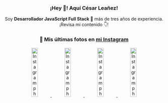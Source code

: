 <div align="center">

<h3>¡Hey 👋! Aquí César Leañez!</h3>

<p>Soy <strong>Desarrollador JavaScript Full Stack 🚀</strong> más de tres años de experiencia.<br />¡Revisa mi contenido 👇!</p>

### 📸 Mis últimas fotos en [mi Instagram](https://instagram.com/cesarsoftware.dev)


<a href='https://instagram.com/p/DPzCrQjjq0K' target='_blank'>
  <img width='20%' src='https://scontent.cdninstagram.com/v/t51.82787-15/565852611_17935673718097059_7316918719263565101_n.jpg?stp=dst-jpg_e15_tt6&_nc_cat=107&ig_cache_key=Mzc0MzM0NzQ4NDA4MTk1ODE1NA%3D%3D.3-ccb1-7&ccb=1-7&_nc_sid=58cdad&efg=eyJ2ZW5jb2RlX3RhZyI6InhwaWRzLjcyMHgxMjgwLnNkci5DMyJ9&_nc_ohc=LGSNDdv-aI8Q7kNvwHJI9HM&_nc_oc=Adk35YWGra8G2OdqROCEnX2uIja6PttHdJXtTuTCbUa0DodSKc3bPd4eZPEEuHcHaKM&_nc_ad=z-m&_nc_cid=0&_nc_zt=23&_nc_ht=scontent.cdninstagram.com&_nc_gid=8Q_2eqjwXMOIYBQuXHDQvA&oh=00_AfdH2m3ZN5rzM6Ka4OG5lErDPDMUeK238VnND2KKB6g7Dg&oe=68F4AA33' alt='Instagram photo' />
</a>
<a href='https://instagram.com/p/DNo_bfvu6ig' target='_blank'>
  <img width='20%' src='https://scontent.cdninstagram.com/v/t51.82787-15/535956815_17929139298097059_6575882262154849022_n.jpg?stp=dst-jpg_e15_tt6&_nc_cat=111&ig_cache_key=MzcwNDQ4OTY1OTk1NTEyODQ4MA%3D%3D.3-ccb1-7&ccb=1-7&_nc_sid=58cdad&efg=eyJ2ZW5jb2RlX3RhZyI6InhwaWRzLjcyMHgxMjgwLnNkci5DMyJ9&_nc_ohc=HAMQwVfVC1AQ7kNvwFV5Z5l&_nc_oc=Admtbc0Kf9dyQZ2JvQMvj9QRT7uc7I6yfYHXY-OkVmnsIlg7RaAlmiZ0bIlfLcnjWiY&_nc_ad=z-m&_nc_cid=0&_nc_zt=23&_nc_ht=scontent.cdninstagram.com&_nc_gid=8Q_2eqjwXMOIYBQuXHDQvA&oh=00_AfdDmzA6KMDRrfYSEatan8R9glI8CpOBbGoFJYjRdb-E5g&oe=68F4D5FB' alt='Instagram photo' />
</a>
<a href='https://instagram.com/p/DKcTQWgxLum' target='_blank'>
  <img width='20%' src='https://scontent.cdninstagram.com/v/t51.75761-15/503849034_17919602952097059_4092165478866362923_n.jpg?stp=dst-jpg_e35_tt6&_nc_cat=100&ig_cache_key=MzY0Njg3NDQ4NDgzMDY4MjAyMg%3D%3D.3-ccb1-7&ccb=1-7&_nc_sid=58cdad&efg=eyJ2ZW5jb2RlX3RhZyI6InhwaWRzLjE0NDB4MTQ0NS5zZHIuQzMifQ%3D%3D&_nc_ohc=-OkHUsdLNXQQ7kNvwG1lq5U&_nc_oc=AdmlK7zNWxbDSYpJIQBNAXsfSHbkAHmg-IVhBF5pdAvNr0jK2iNcTyYmjrB1MobHUqE&_nc_ad=z-m&_nc_cid=0&_nc_zt=23&_nc_ht=scontent.cdninstagram.com&_nc_gid=8Q_2eqjwXMOIYBQuXHDQvA&oh=00_Afe4p3tkPe8HfkGye6cl2CglJnQl0AnY-PcwrMiQefeFOg&oe=68F4BD5E' alt='Instagram photo' />
</a>
<a href='https://instagram.com/p/DKcTCZnuO-S' target='_blank'>
  <img width='20%' src='https://scontent.cdninstagram.com/v/t51.75761-15/503168549_17919602796097059_3346483577265803486_n.jpg?stp=dst-jpg_e15_tt6&_nc_cat=105&ig_cache_key=MzY0Njg3MzUyNjA5NTkwMDU2Mg%3D%3D.3-ccb1-7&ccb=1-7&_nc_sid=58cdad&efg=eyJ2ZW5jb2RlX3RhZyI6InhwaWRzLjE5MTZ4MTA3OC5zZHIuQzMifQ%3D%3D&_nc_ohc=SZVCQfphDiAQ7kNvwGCM-5x&_nc_oc=Adl4PJgXbdIgbFdLroVQs_uYfzfotoBgPToXlHGTxcryPjJFwJ1fLSRcy4KVcM2rdDw&_nc_ad=z-m&_nc_cid=0&_nc_zt=23&_nc_ht=scontent.cdninstagram.com&_nc_gid=8Q_2eqjwXMOIYBQuXHDQvA&oh=00_Afe9fyPdM-T0RT_ExDtWjUJphTQERPPCy96MXlaGw3NAgw&oe=68F4C963' alt='Instagram photo' />
</a>

</div>
